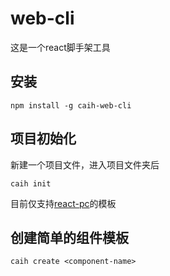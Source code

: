 # web-cli
这是一个react脚手架工具

## 安装

    npm install -g caih-web-cli

## 项目初始化

新建一个项目文件，进入项目文件夹后

    caih init




目前仅支持[react-pc](https://github.com/kid0809/react-template/tree/pc)的模板

## 创建简单的组件模板

    caih create <component-name>
